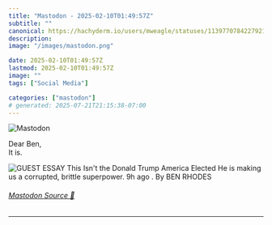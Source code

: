 ```yaml
---
title: "Mastodon - 2025-02-10T01:49:57Z"
subtitle: ""
canonical: https://hachyderm.io/users/mweagle/statuses/113977078422792197
description:
image: "/images/mastodon.png"

date: 2025-02-10T01:49:57Z
lastmod: 2025-02-10T01:49:57Z
image: ""
tags: ["Social Media"]

categories: ["mastodon"]
# generated: 2025-07-21T21:15:38-07:00
---
```

![Mastodon](/images/mastodon.png)

<p>Dear Ben,<br />It is.</p>

![GUEST ESSAY
This Isn't the Donald Trump America
Elected
He is making us a corrupted, brittle superpower.
9h ago . By BEN RHODES](3da648750f69a988.png)

###### [Mastodon Source 🐘](https://hachyderm.io/@mweagle/113977078422792197)

___
